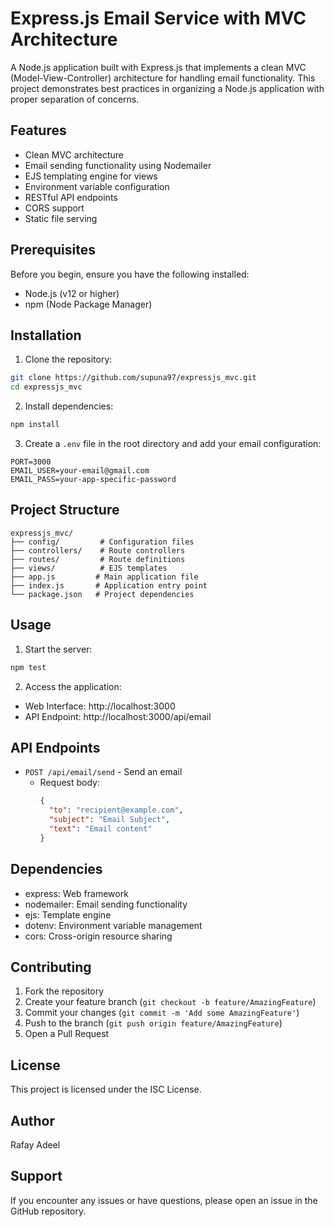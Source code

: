 # Express.js Email Service with MVC Architecture

A Node.js application built with Express.js that implements a clean MVC (Model-View-Controller) architecture for handling email functionality. This project demonstrates best practices in organizing a Node.js application with proper separation of concerns.

## Features

- Clean MVC architecture
- Email sending functionality using Nodemailer
- EJS templating engine for views
- Environment variable configuration
- RESTful API endpoints
- CORS support
- Static file serving

## Prerequisites

Before you begin, ensure you have the following installed:
- Node.js (v12 or higher)
- npm (Node Package Manager)

## Installation

1. Clone the repository:
```bash
git clone https://github.com/supuna97/expressjs_mvc.git
cd expressjs_mvc
```

2. Install dependencies:
```bash
npm install
```

3. Create a `.env` file in the root directory and add your email configuration:
```env
PORT=3000
EMAIL_USER=your-email@gmail.com
EMAIL_PASS=your-app-specific-password
```

## Project Structure

```
expressjs_mvc/
├── config/         # Configuration files
├── controllers/    # Route controllers
├── routes/         # Route definitions
├── views/          # EJS templates
├── app.js         # Main application file
├── index.js       # Application entry point
└── package.json   # Project dependencies
```

## Usage

1. Start the server:
```bash
npm test
```

2. Access the application:
- Web Interface: http://localhost:3000
- API Endpoint: http://localhost:3000/api/email

## API Endpoints

- `POST /api/email/send` - Send an email
  - Request body:
    ```json
    {
      "to": "recipient@example.com",
      "subject": "Email Subject",
      "text": "Email content"
    }
    ```

## Dependencies

- express: Web framework
- nodemailer: Email sending functionality
- ejs: Template engine
- dotenv: Environment variable management
- cors: Cross-origin resource sharing

## Contributing

1. Fork the repository
2. Create your feature branch (`git checkout -b feature/AmazingFeature`)
3. Commit your changes (`git commit -m 'Add some AmazingFeature'`)
4. Push to the branch (`git push origin feature/AmazingFeature`)
5. Open a Pull Request

## License

This project is licensed under the ISC License.

## Author

Rafay Adeel

## Support

If you encounter any issues or have questions, please open an issue in the GitHub repository.
